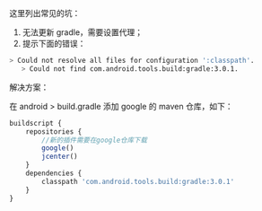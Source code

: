 这里列出常见的坑：   

1. 无法更新 gradle，需要设置代理；
2. 提示下面的错误：   

```bash
> Could not resolve all files for configuration ':classpath'.
   > Could not find com.android.tools.build:gradle:3.0.1.
```
解决方案：

在 android > build.gradle 添加 google 的 maven 仓库，如下：

```js
buildscript {
    repositories {
        //新的插件需要在google仓库下载
        google()
        jcenter()
    }
    dependencies {
        classpath 'com.android.tools.build:gradle:3.0.1'
    }
}
```